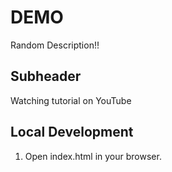 # DEMO
Random Description!!
## Subheader
Watching tutorial on YouTube
## Local Development
1. Open index.html in your browser.
